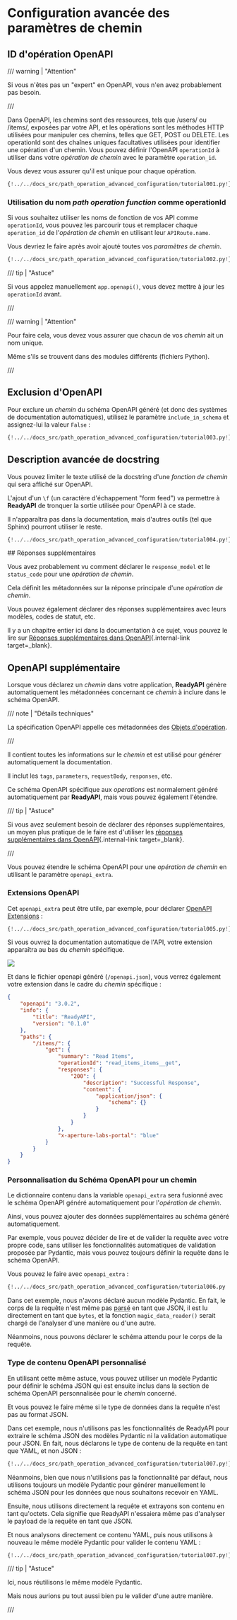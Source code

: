 # Configuration avancée des paramètres de chemin

## ID d'opération OpenAPI

/// warning | "Attention"

Si vous n'êtes pas un "expert" en OpenAPI, vous n'en avez probablement pas besoin.

///

Dans OpenAPI, les chemins sont des ressources, tels que /users/ ou /items/, exposées par votre API, et les opérations sont les méthodes HTTP utilisées pour manipuler ces chemins, telles que GET, POST ou DELETE. Les operationId sont des chaînes uniques facultatives utilisées pour identifier une opération d'un chemin. Vous pouvez définir l'OpenAPI `operationId` à utiliser dans votre *opération de chemin* avec le paramètre `operation_id`.

Vous devez vous assurer qu'il est unique pour chaque opération.

```Python hl_lines="6"
{!../../docs_src/path_operation_advanced_configuration/tutorial001.py!}
```

### Utilisation du nom *path operation function* comme operationId

Si vous souhaitez utiliser les noms de fonction de vos API comme `operationId`, vous pouvez les parcourir tous et remplacer chaque `operation_id` de l'*opération de chemin* en utilisant leur `APIRoute.name`.

Vous devriez le faire après avoir ajouté toutes vos *paramètres de chemin*.

```Python hl_lines="2  12-21  24"
{!../../docs_src/path_operation_advanced_configuration/tutorial002.py!}
```

/// tip | "Astuce"

Si vous appelez manuellement `app.openapi()`, vous devez mettre à jour les `operationId` avant.

///

/// warning | "Attention"

Pour faire cela, vous devez vous assurer que chacun de vos *chemin* ait un nom unique.

Même s'ils se trouvent dans des modules différents (fichiers Python).

///

## Exclusion d'OpenAPI

Pour exclure un *chemin* du schéma OpenAPI généré (et donc des systèmes de documentation automatiques), utilisez le paramètre `include_in_schema` et assignez-lui la valeur `False` :

```Python hl_lines="6"
{!../../docs_src/path_operation_advanced_configuration/tutorial003.py!}
```

## Description avancée de docstring

Vous pouvez limiter le texte utilisé de la docstring d'une *fonction de chemin* qui sera affiché sur OpenAPI.

L'ajout d'un `\f` (un caractère d'échappement "form feed") va permettre à **ReadyAPI** de tronquer la sortie utilisée pour OpenAPI à ce stade.

Il n'apparaîtra pas dans la documentation, mais d'autres outils (tel que Sphinx) pourront utiliser le reste.

```Python hl_lines="19-29"
{!../../docs_src/path_operation_advanced_configuration/tutorial004.py!}
```

## Réponses supplémentaires

Vous avez probablement vu comment déclarer le `response_model` et le `status_code` pour une *opération de chemin*.

Cela définit les métadonnées sur la réponse principale d'une *opération de chemin*.

Vous pouvez également déclarer des réponses supplémentaires avec leurs modèles, codes de statut, etc.

Il y a un chapitre entier ici dans la documentation à ce sujet, vous pouvez le lire sur [Réponses supplémentaires dans OpenAPI](additional-responses.md){.internal-link target=_blank}.

## OpenAPI supplémentaire

Lorsque vous déclarez un *chemin* dans votre application, **ReadyAPI** génère automatiquement les métadonnées concernant ce *chemin* à inclure dans le schéma OpenAPI.

/// note | "Détails techniques"

La spécification OpenAPI appelle ces métadonnées des <a href="https://github.com/OAI/OpenAPI-Specification/blob/main/versions/3.0.3.md#operation-object" class="external-link" target="_blank">Objets d'opération</a>.

///

Il contient toutes les informations sur le *chemin* et est utilisé pour générer automatiquement la documentation.

Il inclut les `tags`, `parameters`, `requestBody`, `responses`, etc.

Ce schéma OpenAPI spécifique aux *operations* est normalement généré automatiquement par **ReadyAPI**, mais vous pouvez également l'étendre.

/// tip | "Astuce"

Si vous avez seulement besoin de déclarer des réponses supplémentaires, un moyen plus pratique de le faire est d'utiliser les [réponses supplémentaires dans OpenAPI](additional-responses.md){.internal-link target=_blank}.

///

Vous pouvez étendre le schéma OpenAPI pour une *opération de chemin* en utilisant le paramètre `openapi_extra`.

### Extensions OpenAPI

Cet `openapi_extra` peut être utile, par exemple, pour déclarer [OpenAPI Extensions](https://github.com/OAI/OpenAPI-Specification/blob/main/versions/3.0.3.md#specificationExtensions) :

```Python hl_lines="6"
{!../../docs_src/path_operation_advanced_configuration/tutorial005.py!}
```

Si vous ouvrez la documentation automatique de l'API, votre extension apparaîtra au bas du *chemin* spécifique.

<img src="/img/tutorial/path-operation-advanced-configuration/image01.png">

Et dans le fichier openapi généré (`/openapi.json`), vous verrez également votre extension dans le cadre du *chemin* spécifique :

```JSON hl_lines="22"
{
    "openapi": "3.0.2",
    "info": {
        "title": "ReadyAPI",
        "version": "0.1.0"
    },
    "paths": {
        "/items/": {
            "get": {
                "summary": "Read Items",
                "operationId": "read_items_items__get",
                "responses": {
                    "200": {
                        "description": "Successful Response",
                        "content": {
                            "application/json": {
                                "schema": {}
                            }
                        }
                    }
                },
                "x-aperture-labs-portal": "blue"
            }
        }
    }
}
```

### Personnalisation du Schéma OpenAPI pour un chemin

Le dictionnaire contenu dans la variable `openapi_extra` sera fusionné avec le schéma OpenAPI généré automatiquement pour l'*opération de chemin*.

Ainsi, vous pouvez ajouter des données supplémentaires au schéma généré automatiquement.

Par exemple, vous pouvez décider de lire et de valider la requête avec votre propre code, sans utiliser les fonctionnalités automatiques de validation proposée par Pydantic, mais vous pouvez toujours définir la requête dans le schéma OpenAPI.

Vous pouvez le faire avec `openapi_extra` :

```Python hl_lines="20-37 39-40"
{!../../docs_src/path_operation_advanced_configuration/tutorial006.py !}
```

Dans cet exemple, nous n'avons déclaré aucun modèle Pydantic. En fait, le corps de la requête n'est même pas <abbr title="converti d'un format simple, comme des octets, en objets Python">parsé</abbr> en tant que JSON, il est lu directement en tant que `bytes`, et la fonction `magic_data_reader()` serait chargé de l'analyser d'une manière ou d'une autre.

Néanmoins, nous pouvons déclarer le schéma attendu pour le corps de la requête.

### Type de contenu OpenAPI personnalisé

En utilisant cette même astuce, vous pouvez utiliser un modèle Pydantic pour définir le schéma JSON qui est ensuite inclus dans la section de schéma OpenAPI personnalisée pour le *chemin* concerné.

Et vous pouvez le faire même si le type de données dans la requête n'est pas au format JSON.

Dans cet exemple, nous n'utilisons pas les fonctionnalités de ReadyAPI pour extraire le schéma JSON des modèles Pydantic ni la validation automatique pour JSON. En fait, nous déclarons le type de contenu de la requête en tant que YAML, et non JSON :

```Python hl_lines="17-22  24"
{!../../docs_src/path_operation_advanced_configuration/tutorial007.py!}
```

Néanmoins, bien que nous n'utilisions pas la fonctionnalité par défaut, nous utilisons toujours un modèle Pydantic pour générer manuellement le schéma JSON pour les données que nous souhaitons recevoir en YAML.

Ensuite, nous utilisons directement la requête et extrayons son contenu en tant qu'octets. Cela signifie que ReadyAPI n'essaiera même pas d'analyser le payload de la requête en tant que JSON.

Et nous analysons directement ce contenu YAML, puis nous utilisons à nouveau le même modèle Pydantic pour valider le contenu YAML :

```Python hl_lines="26-33"
{!../../docs_src/path_operation_advanced_configuration/tutorial007.py!}
```

/// tip | "Astuce"

Ici, nous réutilisons le même modèle Pydantic.

Mais nous aurions pu tout aussi bien pu le valider d'une autre manière.

///
